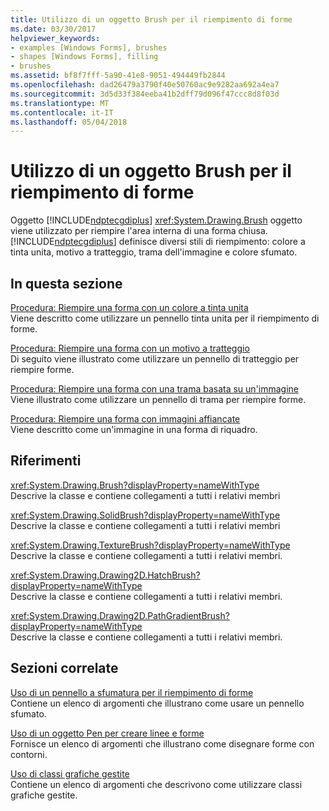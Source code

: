 ```yaml
---
title: Utilizzo di un oggetto Brush per il riempimento di forme
ms.date: 03/30/2017
helpviewer_keywords:
- examples [Windows Forms], brushes
- shapes [Windows Forms], filling
- brushes
ms.assetid: bf8f7fff-5a90-41e8-9051-494449fb2844
ms.openlocfilehash: dad26479a3790f40e50760ac9e9282aa692a4ea7
ms.sourcegitcommit: 3d5d33f384eeba41b2dff79d096f47ccc8d8f03d
ms.translationtype: MT
ms.contentlocale: it-IT
ms.lasthandoff: 05/04/2018
---
```

# <a name="using-a-brush-to-fill-shapes"></a>Utilizzo di un oggetto Brush per il riempimento di forme
Oggetto [!INCLUDE[ndptecgdiplus](../../../../includes/ndptecgdiplus-md.md)] <xref:System.Drawing.Brush> oggetto viene utilizzato per riempire l'area interna di una forma chiusa. [!INCLUDE[ndptecgdiplus](../../../../includes/ndptecgdiplus-md.md)] definisce diversi stili di riempimento: colore a tinta unita, motivo a tratteggio, trama dell'immagine e colore sfumato.  
  
## <a name="in-this-section"></a>In questa sezione  
 [Procedura: Riempire una forma con un colore a tinta unita](../../../../docs/framework/winforms/advanced/how-to-fill-a-shape-with-a-solid-color.md)  
 Viene descritto come utilizzare un pennello tinta unita per il riempimento di forme.  
  
 [Procedura: Riempire una forma con un motivo a tratteggio](../../../../docs/framework/winforms/advanced/how-to-fill-a-shape-with-a-hatch-pattern.md)  
 Di seguito viene illustrato come utilizzare un pennello di tratteggio per riempire forme.  
  
 [Procedura: Riempire una forma con una trama basata su un'immagine](../../../../docs/framework/winforms/advanced/how-to-fill-a-shape-with-an-image-texture.md)  
 Viene illustrato come utilizzare un pennello di trama per riempire forme.  
  
 [Procedura: Riempire una forma con immagini affiancate](../../../../docs/framework/winforms/advanced/how-to-tile-a-shape-with-an-image.md)  
 Viene descritto come un'immagine in una forma di riquadro.  
  
## <a name="reference"></a>Riferimenti  
 <xref:System.Drawing.Brush?displayProperty=nameWithType>  
 Descrive la classe e contiene collegamenti a tutti i relativi membri  
  
 <xref:System.Drawing.SolidBrush?displayProperty=nameWithType>  
 Descrive la classe e contiene collegamenti a tutti i relativi membri  
  
 <xref:System.Drawing.TextureBrush?displayProperty=nameWithType>  
 Descrive la classe e contiene collegamenti a tutti i relativi membri.  
  
 <xref:System.Drawing.Drawing2D.HatchBrush?displayProperty=nameWithType>  
 Descrive la classe e contiene collegamenti a tutti i relativi membri.  
  
 <xref:System.Drawing.Drawing2D.PathGradientBrush?displayProperty=nameWithType>  
 Descrive la classe e contiene collegamenti a tutti i relativi membri.  
  
## <a name="related-sections"></a>Sezioni correlate  
 [Uso di un pennello a sfumatura per il riempimento di forme](../../../../docs/framework/winforms/advanced/using-a-gradient-brush-to-fill-shapes.md)  
 Contiene un elenco di argomenti che illustrano come usare un pennello sfumato.  
  
 [Uso di un oggetto Pen per creare linee e forme](../../../../docs/framework/winforms/advanced/using-a-pen-to-draw-lines-and-shapes.md)  
 Fornisce un elenco di argomenti che illustrano come disegnare forme con contorni.  
  
 [Uso di classi grafiche gestite](../../../../docs/framework/winforms/advanced/using-managed-graphics-classes.md)  
 Contiene un elenco di argomenti che descrivono come utilizzare classi grafiche gestite.
